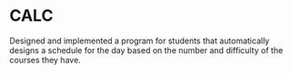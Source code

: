 # CALC
Designed and implemented a program for students that automatically designs a schedule for the day based on the number and difficulty of the courses they have.
